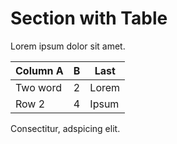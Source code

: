 # Section with Table
Lorem ipsum dolor sit amet.

| Column A  | B | Last  |
| --------- | - | ----- |
| Two word  | 2 | Lorem |
| Row 2     | 4 | Ipsum |

Consectitur, adspicing elit.

